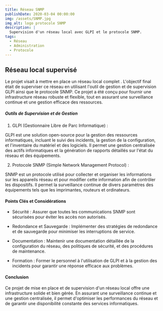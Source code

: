 ```yaml
---
title: Réseau SNMP
publishDate: 2020-03-04 00:00:00
img: /assets/SNMP.jpg
img_alt: logo protocole SNMP
description: |
  Supervision d'un réseau local avec GLPI et le protocole SNMP.
tags:
  - Réseau
  - Administration
  - Protocole
---
```

## Réseau local supervisé
Le projet visait à mettre en place un réseau local complet . L'objectif final était de superviser ce réseau en utilisant l'outil de gestion et de supervision GLPI ainsi que le protocole SNMP. Ce projet a été conçu pour fournir une infrastructure réseau robuste et flexible, tout en assurant une surveillance continue et une gestion efficace des ressources.

##### Outils de Supervision et de Gestion

1. GLPI (Gestionnaire Libre de Parc Informatique) :

GLPI est une solution open-source pour la gestion des ressources informatiques, incluant le suivi des incidents, la gestion de la configuration, et l'inventaire du matériel et des logiciels.
Il permet une gestion centralisée des actifs informatiques et la génération de rapports détaillés sur l'état du réseau et des équipements.
 
2. Protocole SNMP (Simple Network Management Protocol) :

SNMP est un protocole utilisé pour collecter et organiser les informations sur les appareils réseau et pour modifier cette information afin de contrôler les dispositifs.
Il permet la surveillance continue de divers paramètres des équipements tels que les imprimantes, routeurs et ordinateurs.

#### Points Clés et Considérations

- Sécurité : Assurer que toutes les communications SNMP sont sécurisées pour éviter les accès non autorisés.

- Redondance et Sauvegarde : Implémenter des stratégies de redondance et de sauvegarde pour minimiser les interruptions de service.

- Documentation : Maintenir une documentation détaillée de la configuration du réseau, des politiques de sécurité, et des procédures de maintenance.

- Formation : Former le personnel à l'utilisation de GLPI et à la gestion des incidents pour garantir une réponse efficace aux problèmes.

#### Conclusion 

Ce projet de mise en place et de supervision d'un réseau local offre une infrastructure solide et bien gérée. En assurant une surveillance continue et une gestion centralisée, il permet d'optimiser les performances du réseau et de garantir une disponibilité constante des services informatiques.
